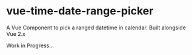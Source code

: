 # vue-time-date-range-picker

A Vue Component to pick a ranged datetime in calendar. Built alongside Vue 2.x

Work in Progress...
